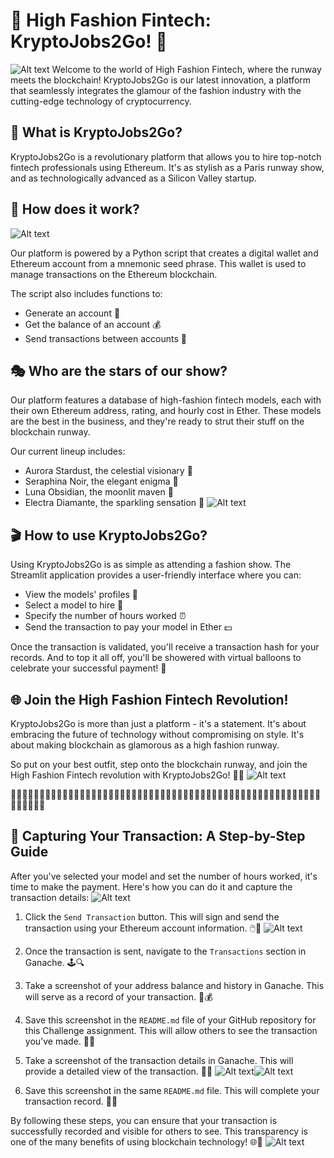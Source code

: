 # 🌟 High Fashion Fintech: KryptoJobs2Go! 🌟
![Alt text](Images/Fashion1.png)
Welcome to the world of High Fashion Fintech, where the runway meets the blockchain! KryptoJobs2Go is our latest innovation, a platform that seamlessly integrates the glamour of the fashion industry with the cutting-edge technology of cryptocurrency. 

## 🎩 What is KryptoJobs2Go?

KryptoJobs2Go is a revolutionary platform that allows you to hire top-notch fintech professionals using Ethereum. It's as stylish as a Paris runway show, and as technologically advanced as a Silicon Valley startup. 

## 👠 How does it work?
![Alt text](Images/Pink1.png)

Our platform is powered by a Python script that creates a digital wallet and Ethereum account from a mnemonic seed phrase. This wallet is used to manage transactions on the Ethereum blockchain. 

The script also includes functions to:

- Generate an account 🧾
- Get the balance of an account 💰
- Send transactions between accounts 💸

## 🎭 Who are the stars of our show?

Our platform features a database of high-fashion fintech models, each with their own Ethereum address, rating, and hourly cost in Ether. These models are the best in the business, and they're ready to strut their stuff on the blockchain runway.

Our current lineup includes:

- Aurora Stardust, the celestial visionary 🌟
- Seraphina Noir, the elegant enigma 🖤
- Luna Obsidian, the moonlit maven 🌙
- Electra Diamante, the sparkling sensation 💎
![Alt text](Images/Fashion2.png)
## 🎬 How to use KryptoJobs2Go?

Using KryptoJobs2Go is as simple as attending a fashion show. The Streamlit application provides a user-friendly interface where you can:

- View the models' profiles 📸
- Select a model to hire 👥
- Specify the number of hours worked ⏰
- Send the transaction to pay your model in Ether 💵

Once the transaction is validated, you'll receive a transaction hash for your records. And to top it all off, you'll be showered with virtual balloons to celebrate your successful payment! 🎈

## 🌐 Join the High Fashion Fintech Revolution!

KryptoJobs2Go is more than just a platform - it's a statement. It's about embracing the future of technology without compromising on style. It's about making blockchain as glamorous as a high fashion runway.

So put on your best outfit, step onto the blockchain runway, and join the High Fashion Fintech revolution with KryptoJobs2Go! 🚀🌟
![Alt text](Images/Fashion3.png)

🌟🌟🌟🌟🌟🌟🌟🌟🌟🌟🌟🌟🌟🌟🌟🌟🌟🌟🌟🌟🌟🌟🌟🌟🌟🌟🌟🌟🌟🌟🌟🌟🌟🌟🌟🌟🌟🌟🌟🌟🌟🌟🌟🌟🌟🌟🌟🌟🌟🌟🌟🌟🌟🌟🌟🌟🌟🌟🌟🌟
## 📸 Capturing Your Transaction: A Step-by-Step Guide

After you've selected your model and set the number of hours worked, it's time to make the payment. Here's how you can do it and capture the transaction details:
![Alt text](Images/Home.png)
1. Click the `Send Transaction` button. This will sign and send the transaction using your Ethereum account information. 🖱️💼
![Alt text](Images/Home1.png)
2. Once the transaction is sent, navigate to the `Transactions` section in Ganache. 🕹️🔍

3. Take a screenshot of your address balance and history in Ganache. This will serve as a record of your transaction. 📸💰

4. Save this screenshot in the `README.md` file of your GitHub repository for this Challenge assignment. This will allow others to see the transaction you've made. 📁💾

5. Take a screenshot of the transaction details in Ganache. This will provide a detailed view of the transaction. 📸📝
![Alt text](Images/Home2.png)![Alt text](Images/Home3.png)
6. Save this screenshot in the same `README.md` file. This will complete your transaction record. 📁💾

By following these steps, you can ensure that your transaction is successfully recorded and visible for others to see. This transparency is one of the many benefits of using blockchain technology! 🌐🔗
![Alt text](Images/Home4.png)